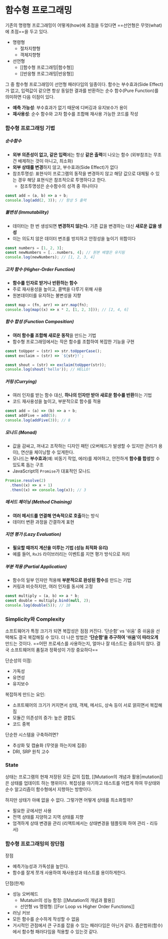 # 함수형 프로그래밍
기존의 명령형 프로그래밍이 어떻게(how)에 초점을 두었다면 ==선언형은 무엇(what)에 초점==을 두고 있다.

- 명령형
	- 절차지향형
	- 객체지향형
- 선언형
	- [[함수형 프로그래밍|함수형]]
	- [[반응형 프로그래밍|반응형]]

그 중 함수형 프로그래밍이 선언형 패러다임의 일종이다. 함수는 부수효과(Side Effect)가 없고, 입력값이 같으면 항상 동일한 결과를 반환하는 순수 함수(Pure Function)를 의미하면 다음 이점이 있다.

- **예측 가능성**: 부수효과가 없기 때문에 디버깅과 유지보수가 용이
- **재사용성**: 순수 함수와 고차 함수를 조합해 재사용 가능한 코드를 작성


### 함수형 프로그래밍 기법

##### 순수함수

- **외부 의존성이 없고, 같은 입력**에는 항상 **같은 출력**이 나오는 함수 (외부참조는 무조건 배제하는 것이 아니고, 최소화)
- **외부 상태를 변경**하지 않고, 부수효과(Side Effect)가 없다
- 참조투명성: 표현식이 프로그램의 동작을 변경하지 않고 해당 값으로 대체될 수 있는 경우 해당 표현식은 참조적으로 투명하다고 한다.
    - 참조투명성은 순수함수의 성격 중 하나이다

```jsx
const add = (a, b) => a + b;
console.log(add(2, 3)); // 항상 5 출력
```

##### 불변성 (Immutability)

- 데이터는 한 번 생성되면 **변경하지 않는다.** 기존 값을 변경하는 대신 **새로운 값을 생성**
- 이는 의도치 않은 데이터 변조를 방지하고 안정성을 높이기 위함이다

```jsx
const numbers = [1, 2, 3];
const newNumbers = [...numbers, 4]; // 원본 배열은 유지됨
console.log(newNumbers); // [1, 2, 3, 4]
```

##### 고차 함수 (Higher-Order Function)

- **함수를 인자로 받거나 반환하는 함수**
- 주로 재사용성을 높이고, 콜백을 다루기 위해 사용
- 원본데이터를 유지하는 불변성을 지향

```jsx
const map = (fn, arr) => arr.map(fn);
console.log(map((x) => x * 2, [1, 2, 3])); // [2, 4, 6]
```

##### 함수 합성 (Function Composition)

- **여러 함수를 조합해 새로운 동작**을 만드는 기법
- 함수형 프로그래밍에서는 작은 함수를 조합하여 복잡한 기능을 구현

```jsx
const toUpper = (str) => str.toUpperCase();
const exclaim = (str) => `${str}!`;

const shout = (str) => exclaim(toUpper(str));
console.log(shout('hello')); // HELLO!
```

##### 커링 (Currying)

- 여러 인자를 받는 함수 대신, **하나의 인자만 받아 새로운 함수를 반환**하는 기법
- 코드 재사용성을 높이고, 부분적으로 함수를 적용

```jsx
const add = (a) => (b) => a + b;
const addFive = add(5);
console.log(addFive(3)); // 8
```

##### 모나드 (Monad)

- 값을 감싸고, 꺼내고 조작하는 디자인 패턴 (오버헤드가 발생할 수 있지만 관리가 용이), 연산을 체이닝할 수 있게한다.
- 모나드는 **부수효과**(예: 비동기 작업, 에러)를 제어하고, 안전하게 **함수를 합성**할 수 있도록 돕는 구조
- JavaScript의 `Promise`가 대표적인 모나드

```jsx
Promise.resolve(2)
  .then((x) => x + 1)
  .then((x) => console.log(x)); // 3
```

##### 메서드 체이닝 (Method Chaining)

- **여러 메서드를 연결해 연속적으로 호출**하는 방식
- 데이터 변환 과정을 간결하게 표현

##### 지연 평가 (Lazy Evaluation)

- **필요할 때까지 계산을 미루는 기법 (성능 최적화 유리)**
- 예를 들어, `RxJS` 라이브러리는 이벤트를 지연 평가 방식으로 처리

##### 부분 적용 (Partial Application)

- 함수의 일부 인자만 적용해 **부분적으로 완성된 함수**를 만드는 기법
- 커링과 비슷하지만, 여러 인자를 동시에 고정

```jsx
const multiply = (a, b) => a * b;
const double = multiply.bind(null, 2);
console.log(double(5)); // 10
```


### Simplicity와 Complexity

소프트웨어가 특정 크기가 되면 복잡성은 점점 커진다. ‘단순함’ vs ‘쉬움’ 중 쉬움을 선택해도 결국 복잡해질 수 있다. 더 나은 방법은 **‘단순함’을 추구하여 ‘쉬움’이 따라오게** 만드는 것이다. ==어떤 프로세스를 사용하는지, 얼마나 잘 테스트는 중요하지 않다. 결국 소프트웨어의 품질과 정확성이 가장 중요하다==

단순성의 이점:
- 가독성
- 유연성
- 유지보수

복잡하게 만드는 요인:
- 소프트웨어의 크기가 커지면서 상태, 객체, 메서드, 상속 등이 서로 얽히면서 복잡해짐
- 모듈간 의존성의 증가: 높은 결합도
- 코드 중복

단순한 시스템을 구축하려면?
- 추상화 및 캡슐화 (무엇을 하는지에 집중)
- DRI, SRP 원칙 고수

### State

상태는 프로그램의 현재 저장된 모든 값의 집합, [[Mutation의 개념과 활용|mutation]]은 상태를 업데이트 하는 행위이다. 복잡성을 야기하고 테스트를 어렵게 하여 무상태와 순수 알고리즘이 함수형에서 지향하는 방향이다.

하지만 상태가 아예 없을 수 없다. 그렇가면 어떻게 상태를 최소화할까?

- 필요한 곳에서만 사용
- 전역 상태를 지양하고 지역 상태를 지향
- 엄격하게 상태 변경을 관리 (리액트에서는 상태변경을 템플릿화 하여 관리 - 리듀서)


### 함수형 프로그래밍의 장단점

장점
- 예측가능성과 가독성을 높인다.
- 함수를 잘게 쪼개 사용하여 재사용성과 테스트를 용이하게한다.

단점(한계)
- 성능 오버헤드
	- Mutatuin의 성능 함정: [[Mutation의 개념과 활용]]
	- 선언형 vs 명령형: [[For Loop vs Higher Order Functions]]
- 러닝 커브
- 모든 함수를 순수하게 작성할 수 없음
- 거시적인 관점에서 큰 구조를 잡을 수 있는 패러다임은 아닌거 같다. 좁은범위(함수)에서 함수형 패러다임을 적용할 수 있는것 같다.